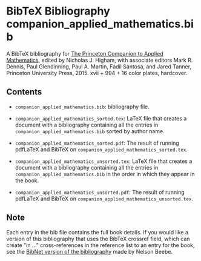 BibTeX Bibliography companion_applied_mathematics.bib
===========

A BibTeX bibliography for [The Princeton Companion to Applied
Mathematics](http://www.ma.man.ac.uk/~higham/pcam/index.php), edited by
Nicholas J. Higham, with associate editors Mark R. Dennis, Paul
Glendinning, Paul A. Martin, Fadil Santosa, and Jared Tanner, Princeton
University Press, 2015. xvii + 994 + 16 color plates, hardcover.

Contents
---------

* `companion_applied_mathematics.bib`: bibliography file.

* `companion_applied_mathematics_sorted.tex`: LaTeX file that creates a
document with a bibliography containing all the entries in
`companion_applied_mathematics.bib` sorted by author name.

* `companion_applied_mathematics_sorted.pdf`: The result of running
  pdfLaTeX and BibTeX on `companion_applied_mathematics_sorted.tex`.

* `companion_applied_mathematics_unsorted.tex`: LaTeX file that creates a
document with a bibliography containing all the entries in
`companion_applied_mathematics.bib` in the order in which they appear in
the book.

* `companion_applied_mathematics_unsorted.pdf`: The result of running
  pdfLaTeX and BibTeX on `companion_applied_mathematics_unsorted.tex`.

Note
----

Each entry in the bib file contains the full book details.  If you would
like a version of this bibliography that uses the BibTeX crossref field,
which can create "in ..." cross-references in the reference list to an entry
for the book, see the
[BibNet version of the bibliography](http://ftp.math.utah.edu/pub/bibnet/subjects/companion-applied-mathematics.bib)
made by Nelson Beebe.
